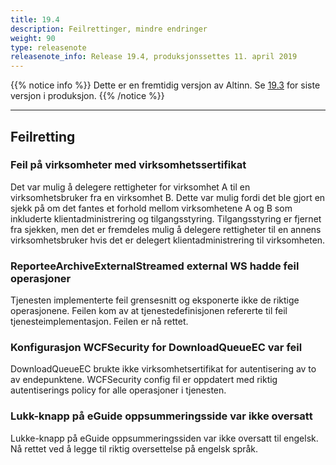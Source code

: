 ```yaml
---
title: 19.4
description: Feilrettinger, mindre endringer
weight: 90
type: releasenote
releasenote_info: Release 19.4, produksjonssettes 11. april 2019
---
```

{{% notice info %}}
Dette er en fremtidig versjon av Altinn. Se [19.3](../19-3) for siste versjon i produksjon.
{{% /notice %}}
***

## Feilretting

### Feil på virksomheter med virksomhetssertifikat

Det var mulig å delegere rettigheter for virksomhet A til en virksomhetsbruker fra en virksomhet B. Dette var mulig fordi det ble gjort en sjekk på om det fantes et forhold mellom virksomhetene A og B som inkluderte klientadministrering og tilgangsstyring. Tilgangsstyring er fjernet fra sjekken, men det er fremdeles mulig å delegere rettigheter til en annens virksomhetsbruker hvis det er delegert klientadministrering til virksomheten.

### ReporteeArchiveExternalStreamed external WS hadde feil operasjoner

Tjenesten implementerte feil grensesnitt og eksponerte ikke de riktige operasjonene. Feilen kom av at tjenestedefinisjonen refererte til feil tjenesteimplementasjon. Feilen er nå rettet.

### Konfigurasjon WCFSecurity for DownloadQueueEC var feil

DownloadQueueEC brukte ikke virksomhetsertifikat for autentisering av to av endepunktene. WCFSecurity config fil er oppdatert med riktig autentiserings policy for alle operasjoner i tjenesten.

### Lukk-knapp på eGuide oppsummeringsside var ikke oversatt

Lukke-knapp på eGuide oppsummeringssiden var ikke oversatt til engelsk. Nå rettet ved å legge til riktig oversettelse på engelsk språk.